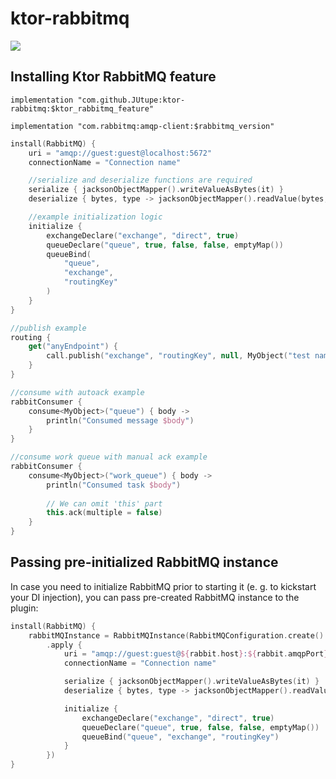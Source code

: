 # ktor-rabbitmq
[![](https://jitpack.io/v/JUtupe/ktor-rabbitmq.svg)](https://jitpack.io/#JUtupe/ktor-rabbitmq)

## Installing Ktor RabbitMQ feature

`implementation "com.github.JUtupe:ktor-rabbitmq:$ktor_rabbitmq_feature"`

`implementation "com.rabbitmq:amqp-client:$rabbitmq_version"`

```kotlin
install(RabbitMQ) {
    uri = "amqp://guest:guest@localhost:5672"
    connectionName = "Connection name"

    //serialize and deserialize functions are required
    serialize { jacksonObjectMapper().writeValueAsBytes(it) }
    deserialize { bytes, type -> jacksonObjectMapper().readValue(bytes, type.javaObjectType) }

    //example initialization logic
    initialize {
        exchangeDeclare("exchange", "direct", true)
        queueDeclare("queue", true, false, false, emptyMap())
        queueBind(
            "queue",
            "exchange",
            "routingKey"
        )
    }
}

//publish example
routing {
    get("anyEndpoint") {
        call.publish("exchange", "routingKey", null, MyObject("test name"))
    }
}

//consume with autoack example
rabbitConsumer {
    consume<MyObject>("queue") { body ->
        println("Consumed message $body")
    }
}

//consume work queue with manual ack example
rabbitConsumer {
    consume<MyObject>("work_queue") { body ->
        println("Consumed task $body")
        
        // We can omit 'this' part
        this.ack(multiple = false)
    }
}
```

## Passing pre-initialized RabbitMQ instance

In case you need to initialize RabbitMQ prior to starting it (e. g. to kickstart your DI injection), you
can pass pre-created RabbitMQ instance to the plugin:

```kotlin
install(RabbitMQ) {
    rabbitMQInstance = RabbitMQInstance(RabbitMQConfiguration.create()
        .apply {
            uri = "amqp://guest:guest@${rabbit.host}:${rabbit.amqpPort}"
            connectionName = "Connection name"

            serialize { jacksonObjectMapper().writeValueAsBytes(it) }
            deserialize { bytes, type -> jacksonObjectMapper().readValue(bytes, type.javaObjectType) }

            initialize {
                exchangeDeclare("exchange", "direct", true)
                queueDeclare("queue", true, false, false, emptyMap())
                queueBind("queue", "exchange", "routingKey")
            }
        })
}
```
